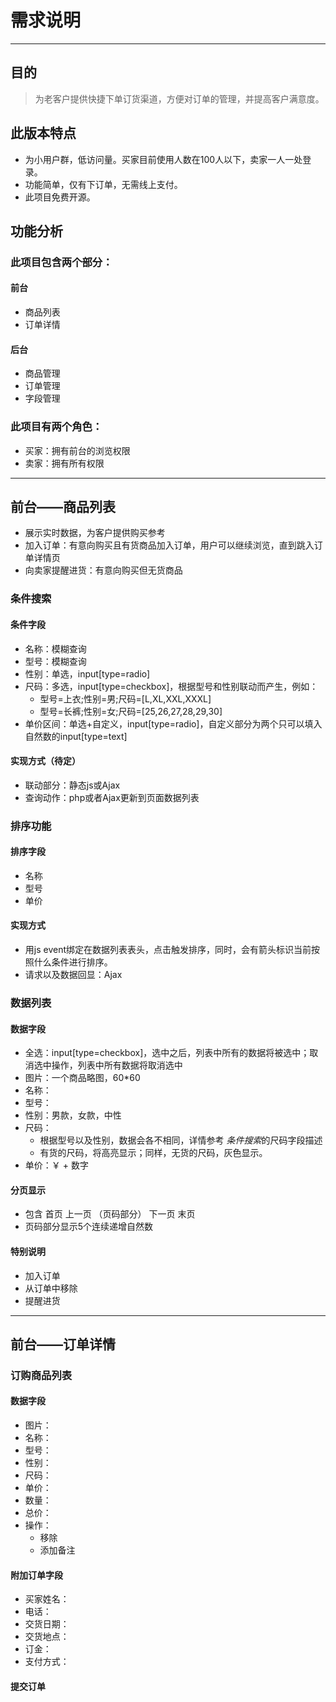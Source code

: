# 需求说明
* * *


## 目的

> 为老客户提供快捷下单订货渠道，方便对订单的管理，并提高客户满意度。


## 此版本特点

* 为小用户群，低访问量。买家目前使用人数在100人以下，卖家一人一处登录。
* 功能简单，仅有下订单，无需线上支付。
* 此项目免费开源。

## 功能分析

### 此项目包含两个部分：

#### 前台

* 商品列表
* 订单详情

#### 后台

* 商品管理
* 订单管理
* 字段管理

### 此项目有两个角色：

* 买家：拥有前台的浏览权限
* 卖家：拥有所有权限


---
## 前台——商品列表

* 展示实时数据，为客户提供购买参考
* 加入订单：有意向购买且有货商品加入订单，用户可以继续浏览，直到跳入订单详情页
* 向卖家提醒进货：有意向购买但无货商品

### 条件搜索

#### 条件字段

* 名称：模糊查询
* 型号：模糊查询
* 性别：单选，input\[type=radio\]
* 尺码：多选，input\[type=checkbox\]，根据型号和性别联动而产生，例如：
    * 型号=上衣;性别=男;尺码=\[L,XL,XXL,XXXL\]
    * 型号=长裤;性别=女;尺码=\[25,26,27,28,29,30\]
* 单价区间：单选+自定义，input\[type=radio\]，自定义部分为两个只可以填入自然数的input\[type=text\]

#### 实现方式（待定）

* 联动部分：静态js或Ajax
* 查询动作：php或者Ajax更新到页面数据列表

### 排序功能

#### 排序字段

* 名称
* 型号
* 单价

#### 实现方式

* 用js event绑定在数据列表表头，点击触发排序，同时，会有箭头标识当前按照什么条件进行排序。
* 请求以及数据回显：Ajax

### 数据列表

#### 数据字段

* 全选：input\[type=checkbox\]，选中之后，列表中所有的数据将被选中；取消选中操作，列表中所有数据将取消选中
* 图片：一个商品略图，60\*60
* 名称：
* 型号：
* 性别：男款，女款，中性
* 尺码：
    * 根据型号以及性别，数据会各不相同，详情参考 *条件搜索*的尺码字段描述
    * 有货的尺码，将高亮显示；同样，无货的尺码，灰色显示。
* 单价：￥ \+ 数字

#### 分页显示

* 包含 首页 上一页 （页码部分） 下一页 末页
* 页码部分显示5个连续递增自然数

#### 特别说明

* 加入订单
* 从订单中移除
* 提醒进货


---
## 前台——订单详情

### 订购商品列表

#### 数据字段

* 图片：
* 名称：
* 型号：
* 性别：
* 尺码：
* 单价：
* 数量：
* 总价：
* 操作：
    * 移除
    * 添加备注

#### 附加订单字段

* 买家姓名：
* 电话：
* 交货日期：
* 交货地点：
* 订金：
* 支付方式：

#### 提交订单

